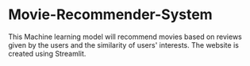 # Movie-Recommender-System
This Machine learning model will recommend movies based on reviews given by the users and the similarity of users' interests. The website is created using Streamlit.
